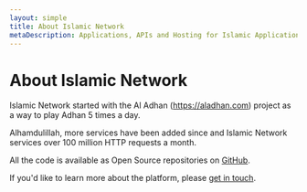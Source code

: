 ```yaml
---
layout: simple
title: About Islamic Network
metaDescription: Applications, APIs and Hosting for Islamic Applications
---
```


# About Islamic Network

Islamic Network started with the Al Adhan (<a href="https://aladhan.com" target="_blank">https://aladhan.com</a>) project as a way to play Adhan 5 times a day.

Alhamdulillah, more services have been added since and Islamic Network services over 100 million HTTP requests a month.

All the code is available as Open Source repositories on <a href="https://github.com/islamic-network" target="_blank">GitHub</a>.

If you'd like to learn more about the platform, please <a href="/contact">get in touch</a>.

